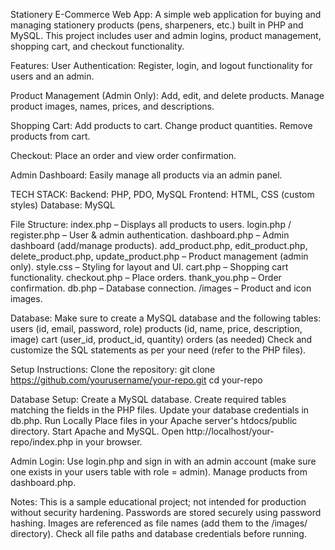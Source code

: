 Stationery E-Commerce Web App:
A simple web application for buying and managing stationery products (pens, sharpeners, etc.) built in PHP and MySQL.
This project includes user and admin logins, product management, shopping cart, and checkout functionality.

Features:
User Authentication:
Register, login, and logout functionality for users and an admin.

Product Management (Admin Only):
Add, edit, and delete products.
Manage product images, names, prices, and descriptions.

Shopping Cart:
Add products to cart.
Change product quantities.
Remove products from cart.

Checkout:
Place an order and view order confirmation.

Admin Dashboard: 
Easily manage all products via an admin panel.

TECH STACK:
Backend: PHP, PDO, MySQL
Frontend: HTML, CSS (custom styles)
Database: MySQL

File Structure:
index.php – Displays all products to users.
login.php / register.php – User & admin authentication.
dashboard.php – Admin dashboard (add/manage products).
add_product.php, edit_product.php, delete_product.php, update_product.php – Product management (admin only).
style.css – Styling for layout and UI.
cart.php – Shopping cart functionality.
checkout.php – Place orders.
thank_you.php – Order confirmation.
db.php – Database connection.
/images – Product and icon images.

Database:
Make sure to create a MySQL database and the following tables:
users (id, email, password, role)
products (id, name, price, description, image)
cart (user_id, product_id, quantity)
orders (as needed)
Check and customize the SQL statements as per your need (refer to the PHP files).

Setup Instructions:
Clone the repository:
git clone https://github.com/yourusername/your-repo.git
cd your-repo

Database Setup:
Create a MySQL database.
Create required tables matching the fields in the PHP files.
Update your database credentials in db.php.
Run Locally
Place files in your Apache server's htdocs/public directory.
Start Apache and MySQL.
Open http://localhost/your-repo/index.php in your browser.

Admin Login:
Use login.php and sign in with an admin account (make sure one exists in your users table with role = admin).
Manage products from dashboard.php.

Notes:
This is a sample educational project; not intended for production without security hardening.
Passwords are stored securely using password hashing.
Images are referenced as file names (add them to the /images/ directory).
Check all file paths and database credentials before running.
